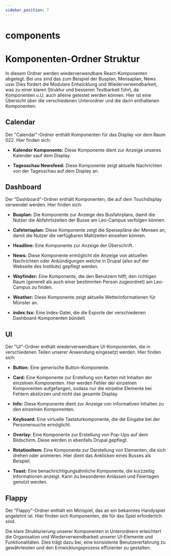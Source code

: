 ```yaml
---
sidebar_position: 7
---
```


# components

# Komponenten-Ordner Struktur

In diesem Ordner werden wiederverwendbare React-Komponenten abgelegt. Bei uns sind das zum Beispiel der Busplan, Mensaplan, News usw. Dies fördert die Modulare Entwicklung und Wiederverwendbarkeit, was zu einer klaren Struktur und besseren Testbarkeit führt, da Komponenten u.U. auch alleine getestet werden können. Hier ist eine Übersicht über die verschiedenen Unterordner und die darin enthaltenen Komponenten:

## Calendar

Der "Calendar"-Ordner enthält Komponenten für das Display vor dem Raum 022. Hier finden sich:

- **Kalender Komponente:** Diese Komponente dient zur Anzeige unseres Kalender sauf dem Display.

- **Tagesschau Newsfeed:** Diese Komponente zeigt aktuelle Nachrichten von der Tagesschau auf dem Display an.

## Dashboard

Der "Dashboard"-Ordner enthält Komponenten, die auf dem Touchdisplay verwendet werden. Hier finden sich:

- **Busplan:** Die Komponente zur Anzeige des Busfahrplans, damit die Nutzer die Abfahrtszeiten der Busse am Leo-Campus verfolgen können.

- **Cafeteriaplan:** Diese Komponente zeigt die Speisepläne der Mensen an, damit die Nutzer die verfügbaren Mahlzeiten einsehen können.

- **Headline:** Eine Komponente zur Anzeige der Überschrift.

- **News:** Diese Komponente ermöglicht die Anzeige von aktuellen Nachrichten oder Ankündigungen welche in Drupal (also auf der Webseite des Instituts) gepflegt werden.

- **Wayfinder:** Eine Komponente, die den Benutzern hilft, den richtigen Raum (generell als auch einer bestimmten Person zugeordnet) am Leo-Campus zu finden.

- **Weather:** Diese Komponente zeigt aktuelle Wetterinformationen für Münster an.

- **index.tsx:** Eine Index-Datei, die die Exporte der verschiedenen Dashboard-Komponenten bündelt.

## UI

Der "UI"-Ordner enthält wiederverwendbare UI-Komponenten, die in verschiedenen Teilen unserer Anwendung eingesetzt werden. Hier finden sich:

- **Button:** Eine generische Button-Komponente.

- **Card:** Eine Komponente zur Erstellung von Karten mit Inhalten der einzelnen Komponenten. Hier werden Fehler der einzelnen Komponenten aufgefangen, sodass nur die einzelne Elemente bei Fehlern abstürzen und nicht das gesamte Display.

- **Info:** Diese Komponente dient zur Anzeige von informativen Inhalten zu den einzelnen Komponenten.

- **Keyboard:** Eine virtuelle Tastaturkomponente, die die Eingabe bei der Personensuche ermöglicht.

- **Overlay:** Eine Komponente zur Erstellung von Pop-Ups auf dem Bildschirm. Diese werden in ebenfalls Drupal gepflegt.

- **RotationItem:** Eine Komponente zur Darstellung von Elementen, die sich drehen oder animieren. Hier dient das Anklicken eines Busses als Beispiel.

- **Toast:** Eine benachrichtigungsähnliche Komponente, die kurzzeitig Informationen anzeigt. Kann zu besonderen Anlässen und Feiertagen genutzt werden.

## Flappy

Der "Flappy"-Ordner enthält ein Minispiel, das an ein bekanntes Handyspiel angelehnt ist. Hier finden sich Komponenten, die für das Spiel erforderlich sind.

Die klare Strukturierung unserer Komponenten in Unterordnern erleichtert die Organisation und Wiederverwendbarkeit unserer UI-Elemente und Funktionalitäten. Dies trägt dazu bei, eine konsistente Benutzererfahrung zu gewährleisten und den Entwicklungsprozess effizienter zu gestalten.
